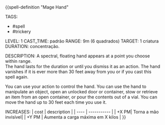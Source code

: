 {{spell-definition "Mage Hand"

TAGS:
- #spell
- #trickery

LEVEL: 1
CAST_TIME: padrão
RANGE: 9m (6 quadrados)
TARGET: 1 criatura
DURATION: concentração.

DESCRIPTION:
A spectral, floating hand appears at a point you choose within range.  
The hand lasts for the duration or until you dismiss it as an action. The hand vanishes if it is ever more than 30 feet away from you or if you cast this spell again.  

You can use your action to control the hand. You can use the hand to manipulate an object, open an unlocked door or container, stow or retrieve an item from an open container, or pour the contents out of a vial. You can move the hand up to 30 feet each time you use it.  

INCREASES:
| cost | description |
| ---- | ----------- |
| +X PM| Torna a mão invisível|
| +Y PM | Aumenta a carga máxima em X kilos |
}}
